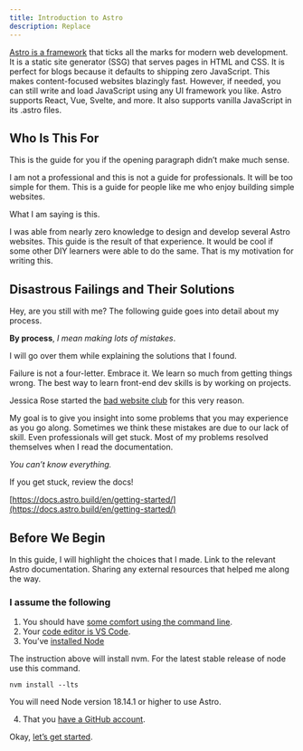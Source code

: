 ```yaml
---
title: Introduction to Astro
description: Replace
---
```


[Astro is a framework](https://astro.build/) that ticks all the marks for modern web development. It is a static site generator (SSG) that serves pages in HTML and CSS. It is perfect for blogs because it defaults to shipping zero JavaScript. This makes content-focused websites blazingly fast. However, if needed, you can still write and load JavaScript using any UI framework you like. Astro supports React, Vue, Svelte, and more. It also supports vanilla JavaScript in its .astro files. 


## Who Is This For

This is the guide for you if the opening paragraph didn’t make much sense. 

I am not a professional and this is not a guide for professionals. It will be too simple for them. This is a guide for people like me who enjoy building simple websites.

What I am saying is this. 

I was able from nearly zero knowledge to design and develop several Astro websites. This guide is the result of that experience. It would be cool if some other DIY learners were able to do the same. That is my motivation for writing this. 


## Disastrous Failings and Their Solutions 

Hey, are you still with me? The following guide goes into detail about my process.

 **By process**, *I mean making lots of mistakes*.
 
 I will go over them while explaining the solutions that I found.

Failure is not a four-letter. Embrace it. We learn so much from getting things wrong. The best way to learn front-end dev skills is by working on projects. 

Jessica Rose started the [bad website club](https://www.youtube.com/@BadWebsiteClub/) for this very reason. 

My goal is to give you insight into some problems that you may experience as you go along. Sometimes we think these mistakes are due to our lack of skill. Even professionals will get stuck. Most of my problems resolved themselves when I read the documentation.

_You can’t know everything._

If you get stuck, review the docs!

[https://docs.astro.build/en/getting-started/](https://docs.astro.build/en/getting-started/)


## Before We Begin

In this guide, I will highlight the choices that I made. Link to the relevant Astro documentation. Sharing any external resources that helped me along the way. 


### I assume the following 



1. You should have [some comfort using the command line](https://www.joshwcomeau.com/javascript/terminal-for-js-devs/). 
2. Your [code editor is VS Code](https://code.visualstudio.com/). 
3. You’ve [installed Node](https://www.sitepoint.com/quick-tip-multiple-versions-node-nvm/) 

The instruction above will install nvm. For the latest stable release of node use this command.
```
nvm install --lts
```
You will need Node version 18.14.1 or higher to use Astro.



4. That you [have a GitHub account](https://github.com/). 

Okay, [let’s get started](https://docs.astro.build/en/install/auto/). 